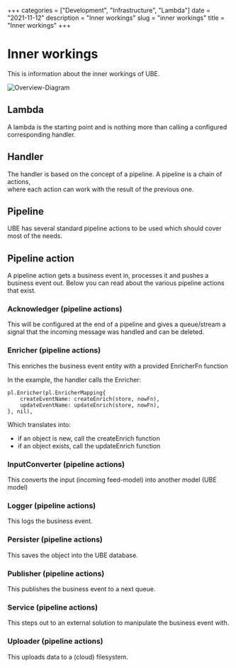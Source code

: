 +++ categories = ["Development", "Infrastructure", "Lambda"]
date = "2021-11-12"
description = "Inner workings"
slug = "inner workings"
title = "Inner workings"
+++

# Inner workings

This is information about the inner workings of UBE.

![Overview-Diagram](Overview-Diagram.png)

## Lambda

A lambda is the starting point and is nothing more than calling a configured corresponding handler.

## Handler

The handler is based on the concept of a pipeline. A pipeline is a chain of actions,  
where each action can work with the result of the previous one.

## Pipeline

UBE has several standard pipeline actions to be used which should cover most of the needs.

## Pipeline action

A pipeline action gets a business event in, processes it and pushes a business event out.
Below you can read about the various pipeline actions that exist.

### Acknowledger (pipeline actions)

This will be configured at the end of a pipeline and gives a queue/stream a signal that the incoming message was handled and can be deleted.

### Enricher (pipeline actions)

This enriches the business event entity with a provided EnricherFn function

In the example, the handler calls the Enricher:
```
pl.Enricher(pl.EnricherMapping{
	createEventName: createEnrich(store, nowFn),
	updateEventName: updateEnrich(store, nowFn),
}, nil),
```

Which translates into:  
- if an object is new, call the createEnrich function
- if an object exists, call the updateEnrich function

### InputConverter (pipeline actions)

This converts the input (incoming feed-model) into another model (UBE model)

### Logger (pipeline actions)

This logs the business event.

### Persister (pipeline actions)

This saves the object into the UBE database.

### Publisher (pipeline actions)

This publishes the business event to a next queue.

### Service (pipeline actions)

This steps out to an external solution to manipulate the business event with.
### Uploader (pipeline actions)

This uploads data to a (cloud) filesystem.
